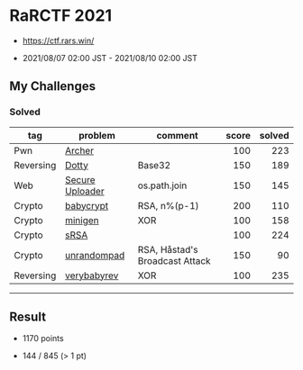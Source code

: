 # RaRCTF 2021

* https://ctf.rars.win/

* 2021/08/07 02:00 JST - 2021/08/10 02:00 JST

## My Challenges

### Solved

| tag       | problem                            | comment                        | score | solved |
| --------- | ---------------------------------- | ------------------------------ | ----: | -----: |
| Pwn       | [Archer](Archer)                   |                                | 100   | 223    |
| Reversing | [Dotty](Dotty)                     | Base32                         | 150   | 189    |
| Web       | [Secure Uploader](Secure_Uploader) | os.path.join                   | 150   | 145    |
| Crypto    | [babycrypt](babycrypt)             | RSA, n%(p-1)                   | 200   | 110    |
| Crypto    | [minigen](minigen)                 | XOR                            | 100   | 158    |
| Crypto    | [sRSA](sRSA)                       |                                | 100   | 224    |
| Crypto    | [unrandompad](unrandompad)         | RSA, Håstad's Broadcast Attack | 150   | 90     |
| Reversing | [verybabyrev](verybabyrev)         | XOR                            | 100   | 235    |

---

## Result

* 1170 points

* 144 / 845 (> 1 pt)
